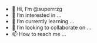 - 👋 Hi, I’m @superrrzg
- 👀 I’m interested in ...
- 🌱 I’m currently learning ...
- 💞️ I’m looking to collaborate on ...
- 📫 How to reach me ...

<!---
superrrzg/superrrzg is a ✨ special ✨ repository because its `README.md` (this file) appears on your GitHub profile.
You can click the Preview link to take a look at your changes.
--->
